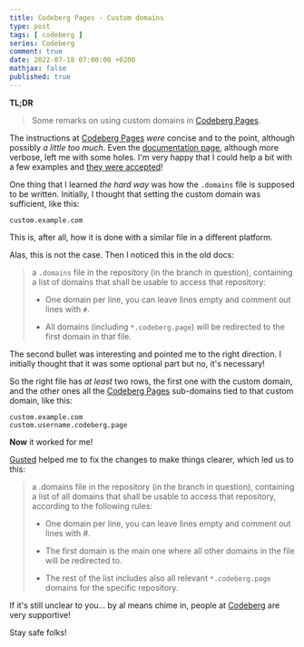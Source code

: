 ```yaml
---
title: Codeberg Pages - Custom domains
type: post
tags: [ codeberg ]
series: Codeberg
comment: true
date: 2022-07-18 07:00:00 +0200
mathjax: false
published: true
---
```


**TL;DR**

> Some remarks on using custom domains in [Codeberg Pages][].

The instructions at [Codeberg Pages][] *were* concise and to the point,
although possibly *a little too much*. Even the [documentation page][],
although more verbose, left me with some holes. I'm very happy that I
could help a bit with a few examples and [they were accepted][]!

One thing that I learned *the hard way* was how the `.domains` file is
supposed to be written. Initially, I thought that setting the custom
domain was sufficient, like this:

```
custom.example.com
```

This is, after all, how it is done with a similar file in a different
platform.

Alas, this is not the case. Then I noticed this in the old docs:

> a `.domains` file in the repository (in the branch in question),
> containing a list of domains that shall be usable to access that
> repository:
>
> - One domain per line, you can leave lines empty and comment out lines
> with `#`.
>
> - All domains (including `*.codeberg.page`) will be redirected to the
> first domain in that file.

The second bullet was interesting and pointed me to the right direction.
I initially thought that it was some optional part but no, it's
necessary!

So the right file has *at least* two rows, the first one with the custom
domain, and the other ones all the [Codeberg Pages][] sub-domains tied
to that custom domain, like this:

```
custom.example.com
custom.username.codeberg.page
```

**Now** it worked for me!

[Gusted][] helped me to fix the changes to make things clearer, which
led us to this:

> a .domains file in the repository (in the branch in question),
> containing a list of all domains that shall be usable to access that
> repository, according to the following rules:
>
> - One domain per line, you can leave lines empty and comment out lines
> with #.
>
> - The first domain is the main one where all other domains in the file
> will be redirected to.
>
> - The rest of the list includes also all relevant `*.codeberg.page`
> domains for the specific repository.

If it's still unclear to you... by al means chime in, people at
[Codeberg][] are very supportive!

Stay safe folks!

[Codeberg]: https://codeberg.org/
[Codeberg Pages]: https://codeberg.page/
[documentation page]: https://docs.codeberg.org/codeberg-pages/
[they were accepted]: https://codeberg.org/Codeberg/Documentation/pulls/241
[Gusted]: https://codeberg.org/Gusted
